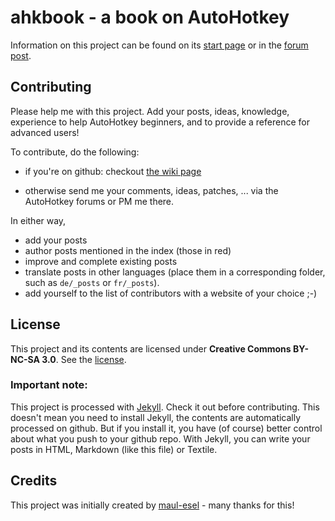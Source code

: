 # ahkbook - a book on AutoHotkey

Information on this project can be found on its [start page](http://maul-esel.github.com/ahkbook/index.html) or in the [forum post](http://www.autohotkey.com/forum/viewtopic.php?t=78265).

## Contributing
Please help me with this project. Add your posts, ideas, knowledge, experience to help AutoHotkey beginners, and to provide a reference for advanced users!

To contribute, do the following:

* if you're on github: checkout [the wiki page](https://github.com/maul-esel/ahkbook/wiki/Contributing)

* otherwise send me your comments, ideas, patches, ... via the AutoHotkey forums or PM me there.

In either way,

* add your posts
* author posts mentioned in the index (those in red)
* improve and complete existing posts
* translate posts in other languages (place them in a corresponding folder, such as `de/_posts` or `fr/_posts`).
* add yourself to the list of contributors with a website of your choice ;-)

## License
This project and its contents are licensed under **Creative Commons BY-NC-SA 3.0**. See the [license](https://github.com/maul-esel/ahkbook/blob/gh-pages/license.md "license").

### Important note:
This project is processed with [Jekyll](https://github.com/mojombo/jekyll#readme). Check it out before contributing.
This doesn't mean you need to install Jekyll, the contents are automatically processed on github. But if you install it, you have (of course) better control about what you push to your github repo.
With Jekyll, you can write your posts in HTML, Markdown (like this file) or Textile.

## Credits
This project was initially created by [maul-esel](https://github.com/maul-esel/ahkbook) - many thanks for this!
